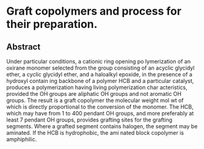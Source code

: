 # Graft copolymers and process for their preparation.

## Abstract
Under particular conditions, a cationic ring opening po lymerization of an oxirane monomer selected from the group consisting of an acyclic glycidyl ether, a cyclic glycidyl ether, and a haloalkyl epoxide, in the presence of a hydroxyl contain ing backbone of a polymer HCB and a particular catalyst, produces a polymerization having living polymerization char acteristics, provided the OH groups are aliphatic OH groups and not aromatic OH groups. The result is a graft copolymer the molecular weight mol wt of which is directly proportional to the conversion of the monomer. The HCB, which may have from 1 to 400 pendant OH groups, and more preferably at least 7 pendant OH groups, provides grafting sites for the grafting segments. Where a grafted segment contains halogen, the segment may be aminated. If the HCB is hydrophobic, the ami nated block copolymer is amphiphilic.